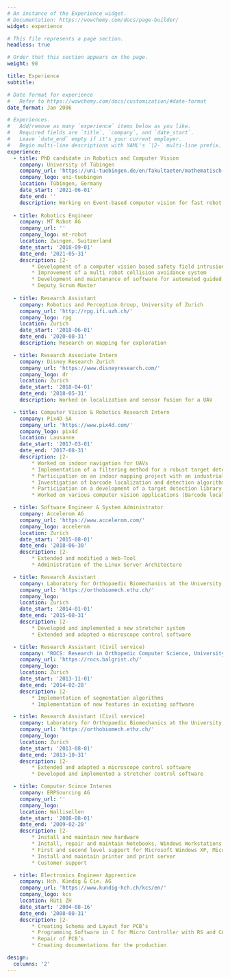 ```yaml
---
# An instance of the Experience widget.
# Documentation: https://wowchemy.com/docs/page-builder/
widget: experience

# This file represents a page section.
headless: true

# Order that this section appears on the page.
weight: 90

title: Experience
subtitle:

# Date format for experience
#   Refer to https://wowchemy.com/docs/customization/#date-format
date_format: Jan 2006

# Experiences.
#   Add/remove as many `experience` items below as you like.
#   Required fields are `title`, `company`, and `date_start`.
#   Leave `date_end` empty if it's your current employer.
#   Begin multi-line descriptions with YAML's `|2-` multi-line prefix.
experience:
  - title: PhD candidate in Robotics and Computer Vision
    company: University of Tübingen
    company_url: 'https://uni-tuebingen.de/en/fakultaeten/mathematisch-naturwissenschaftliche-fakultaet/fachbereiche/informatik/lehrstuehle/kognitive-systeme/'
    company_logo: uni-tuebingen
    location: Tübingen, Germany
    date_start: '2021-06-01'
    date_end: ''
    description: Working on Event-based computer vision for fast robot control in collaboration with Sony AI Zürich
        
  - title: Robotics Engineer
    company: MT Robot AG
    company_url: ''
    company_logo: mt-robot
    location: Zwingen, Switzerland
    date_start: '2018-09-01'
    date_end: '2021-05-31'
    description: |2-
        * Development of a computer vision based safety field intrusion detection system
        * Improvement of a multi robot collision avoidance system
        * Development and maintenance of software for automated guided vehicle (AGVs), including topics such as multi sensor fusion, mapping, path planning, (multi robot) obstacle avoidance, etc.
        * Deputy Scrum Master
        
  - title: Research Assistant
    company: Robotics and Perception Group, University of Zurich
    company_url: 'http://rpg.ifi.uzh.ch/'
    company_logo: rpg
    location: Zurich
    date_start: '2018-06-01'
    date_end: '2020-08-31'
    description: Research on mapping for exploration

  - title: Research Associate Intern
    company: Disney Research Zurich
    company_url: 'https://www.disneyresearch.com/'
    company_logo: dr
    location: Zurich
    date_start: '2018-04-01'
    date_end: '2018-05-31'
    description: Worked on localization and sensor fusion for a UAV

  - title: Computer Vision & Robotics Research Intern
    company: Pix4D SA
    company_url: 'https://www.pix4d.com/'
    company_logo: pix4d
    location: Lausanne
    date_start: '2017-03-01'
    date_end: '2017-08-31'
    description: |2-
        * Worked on indoor navigation for UAVs
        * Implementation of a filtering method for a robust target detection
        * Participation on an indoor mapping project with an industrial partner
        * Investigation of barcode localization and detection algorithms for automatic inventory
        * Participation on a development of a target detection library for radiometric corrections
        * Worked on various computer vision applications (Barcode localization/detection, 3D reconstruction, Camera calibration)

  - title: Software Engineer & System Administrator
    company: Accelerom AG
    company_url: 'https://www.accelerom.com/'
    company_logo: accelerom
    location: Zurich
    date_start: '2015-08-01'
    date_end: '2018-06-30'
    description: |2-
        * Extended and modified a Web-Tool
        * Administration of the Linux Server Architecture

  - title: Research Assistant
    company: Laboratory for Orthopaedic Biomechanics at the University and ETH Zurich
    company_url: 'https://orthobiomech.ethz.ch/'
    company_logo: 
    location: Zurich
    date_start: '2014-01-01'
    date_end: '2015-08-31'
    description: |2-
        * Developed and implemented a new stretcher system
        * Extended and adapted a microscope control software

  - title: Research Assistant (Civil service)
    company: "ROCS: Research in Orthopedic Computer Science, University Hospital Balgrist"
    company_url: 'https://rocs.balgrist.ch/'
    company_logo: 
    location: Zurich
    date_start: '2013-11-01'
    date_end: '2014-02-28'
    description: |2-
        * Implementation of segmentation algorithms
        * Implementation of new features in existing software

  - title: Research Assistant (Civil service)
    company: Laboratory for Orthopaedic Biomechanics at the University and ETH Zurich
    company_url: 'https://orthobiomech.ethz.ch/'
    company_logo: 
    location: Zurich
    date_start: '2013-08-01'
    date_end: '2013-10-31'
    description: |2-
        * Extended and adapted a microscope control software
        * Developed and implemented a stretcher control software

  - title: Computer Scince Interen
    company: ERPSourcing AG
    company_url: ''
    company_logo: 
    location: Wallisellen
    date_start: '2008-08-01'
    date_end: '2009-02-28'
    description: |2-
        * Install and maintain new hardware
        * Install, repair and maintain Notebooks, Windows Workstations and Server
        * First and second level support for Microsoft Windows XP, Microsoft Vista and Microsoft Office
        * Install and maintain printer and print server
        * Customer support

  - title: Electronics Engineer Apprentice
    company: Hch. Kündig & Cie. AG
    company_url: 'https://www.kundig-hch.ch/kcs/en/'
    company_logo: kcs
    location: Rüti ZH
    date_start: '2004-08-16'
    date_end: '2008-08-31'
    description: |2-
        * Creating Schema and Layout for PCB’s
        * Programming Software in C for Micro Controller with RS and CAN Systems
        * Repair of PCB’s
        * Creating documentations for the production

design:
  columns: '2'
---
```

